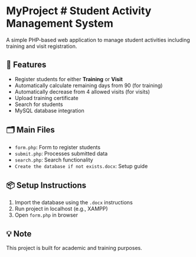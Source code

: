# MyProject # Student Activity Management System

A simple PHP-based web application to manage student activities including training and visit registration.

## 🔧 Features

- Register students for either **Training** or **Visit**
- Automatically calculate remaining days from 90 (for training)
- Automatically decrease from 4 allowed visits (for visits)
- Upload training certificate
- Search for students
- MySQL database integration

## 🗂️ Main Files

- `form.php`: Form to register students
- `submit.php`: Processes submitted data
- `search.php`: Search functionality
- `Create the database if not exists.docx`: Setup guide

## 📦 Setup Instructions

1. Import the database using the `.docx` instructions
2. Run project in localhost (e.g., XAMPP)
3. Open `form.php` in browser

## 💡 Note

This project is built for academic and training purposes.
